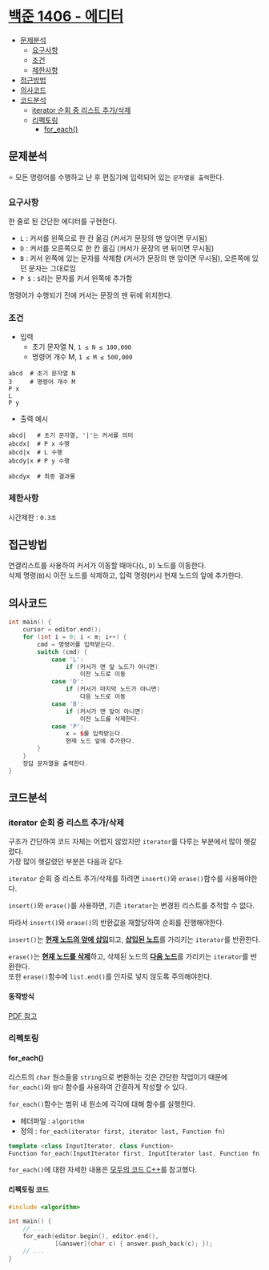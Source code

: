 # [백준 1406 - 에디터](https://www.acmicpc.net/problem/1406)

- [문제분석](#문제분석)
    * [요구사항](#요구사항)
    * [조건](#조건)
    * [제한사항](#제한사항)
- [접근방법](#접근방법)
- [의사코드](#의사코드)
- [코드분석](#코드분석)
    * [iterator 순회 중 리스트 추가/삭제](#iterator-순회-중-리스트-추가삭제)
    * [리펙토링](#리펙토링)
      * [for_each()](#foreach)

## 문제분석

⭐ 모든 명령어를 수행하고 난 후 편집기에 입력되어 있는 `문자열을 출력`한다.

### 요구사항

한 줄로 된 간단한 에디터를 구현한다.
* `L` : 커서를 왼쪽으로 한 칸 옮김 (커서가 문장의 맨 앞이면 무시됨)
* `D` : 커서를 오른쪽으로 한 칸 옮김 (커서가 문장의 맨 뒤이면 무시됨)
* `B` : 커서 왼쪽에 있는 문자를 삭제함 (커서가 문장의 맨 앞이면 무시됨), 오른쪽에 있던 문자는 그대로임
* `P $` : `$`라는 문자를 커서 왼쪽에 추가함

명령어가 수행되기 전에 커서는 문장의 맨 뒤에 위치한다.

### 조건

* 입력
  * 초기 문자열 N, `1 ≤ N ≤ 100,000`
  * 명령어 개수 M, `1 ≤ M ≤ 500,000`

```shell
abcd  # 초기 문자열 N
3     # 명령어 개수 M
P x
L
P y
```

* 출력 예시
```shell
abcd|   # 초기 문자열, '|'는 커서를 의미
abcdx|  # P x 수행
abcd|x  # L 수행
abcdy|x # P y 수행
```
```shell
abcdyx  # 최종 결과물
```

### 제한사항

시간제한 : `0.3초`

## 접근방법

연결리스트를 사용하여 커서가 이동할 때마다(`L`, `D`) 노드를 이동한다.  
삭제 명령(`B`)시 이전 노드를 삭제하고,
입력 명령(`P`)시 현재 노드의 앞에 추가한다.

## 의사코드

```C++
int main() {
	cursor = editor.end();
	for (int i = 0; i < m; i++) {
		cmd = 명령어를 입력받는다.
		switch (cmd) {
			case 'L':
				if (커서가 맨 앞 노드가 아니면)
					이전 노드로 이동
			case 'D':
				if (커서가 마지막 노드가 아니면)
					다음 노드로 이동
			case 'B':
				if (커서가 맨 앞이 아니면)
					이전 노드를 삭제한다.
			case 'P':
				x = $를 입력받는다.
				현재 노드 앞에 추가한다.		
		}
	}
	장답 문자열을 출력한다.
}
```

## 코드분석

### iterator 순회 중 리스트 추가/삭제

구조가 간단하여 코드 자체는 어렵지 않았지만 `iterator`를 다루는 부분에서 많이 헷갈렸다.  
가장 많이 헷갈렸던 부분은 다음과 같다.

`iterator` 순회 중 리스트 추가/삭제를 하려면 `insert()`와 `erase()`함수를 사용해야한다.

`insert()`와 `erase()`를 사용하면, 기존 `iterator`는 변경된 리스트를 추적할 수 없다.

따라서 `insert()`와 `erase()`의 반환값을 재할당하여 순회를 진행해야한다.

`insert()`는 <U>**현재 노드의 앞에 삽입**</U>되고, <U>**삽입된 노드**</U>를 가리키는 `iterator`를 반환한다.

`erase()`는 <U>**현재 노드를 삭제**</U>하고, 삭제된 노드의 <U>**다음 노드**</U>를 가리키는 `iterator`를 반환한다.  
또한 `erase()`함수에 `list.end()`를 인자로 넣지 않도록 주의해야한다.


#### 동작방식

[PDF 참고](URL)

### 리펙토링

#### for_each()

리스트의 `char` 원소들을 `string`으로 변환하는 것은 간단한 작업이기 때문에  
`for_each()`와 `람다` 함수를 사용하여 간결하게 작성할 수 있다.

`for_each()`함수는 범위 내 원소에 각각에 대해 함수를 실행한다.

* 헤더파일 : `algorithm`
* 정의 : `for_each(iterator first, iterator last, Function fn)`
```c++
template <class InputIterator, class Function>
Function for_each(InputIterator first, InputIterator last, Function fn);
```

`for_each()`에 대한 자세한 내용은 [모두의 코드 C++](https://modoocode.com/260)를 참고했다.

#### 리펙토링 코드

```c++
#include <algorithm>

int main() {
    // ...
	for_each(editor.begin(), editor.end(),
			 [&answer](char c) { answer.push_back(c); });
	// ...
}
```